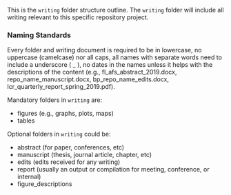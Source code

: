 This is the `writing` folder structure outline. The `writing` folder will include all writing relevant to this specific repository project.  
  
### Naming Standards  
Every folder and writing document is required to be in lowercase, no uppercase (camelcase) nor all caps, all names with separate words need to include a underscore ( _ ), no dates in the names unless it helps with the descriptions of the content (e.g., fl_afs_abstract_2019.docx, repo_name_manuscript.docx, bp_repo_name_edits.docx, lcr_quarterly_report_spring_2019.pdf).  

  
Mandatory folders in `writing` are:   
- figures (e.g., graphs, plots, maps)  
- tables  

   
Optional folders in `writing` could be:  
- abstract (for paper, conferences, etc)  
- manuscript (thesis, journal article, chapter, etc)  
- edits (edits received for any writing)  
- report (usually an output or compilation for meeting, conference, or internal)  
- figure_descriptions  
